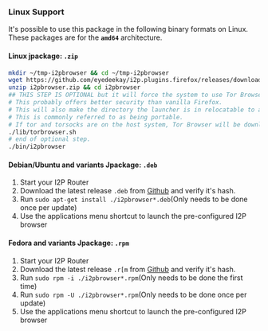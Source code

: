 ### Linux Support

It's possible to use this package in the following binary formats on
Linux. These packages are for the **`amd64`** architecture.

#### Linux jpackage: `.zip`

```sh
mkdir ~/tmp-i2pbrowser && cd ~/tmp-i2pbrowser
wget https://github.com/eyedeekay/i2p.plugins.firefox/releases/download/1.0.3/i2pbrowser.zip
unzip i2pbrowser.zip && cd i2pbrowser
## THIS STEP IS OPTIONAL but it will force the system to use Tor Browser from within the i2pbrowser directory.
# This probably offers better security than vanilla Firefox.
# This will also make the directory the launcher is in relocatable to a flash drive, for instance.
# This is commonly referred to as being portable.
# If tor and torsocks are on the host system, Tor Browser will be downloaded over Tor.
./lib/torbrowser.sh 
# end of optional step.
./bin/i2pbrowser
```

#### Debian/Ubuntu and variants Jpackage: `.deb`

1. Start your I2P Router
2. Download the latest release `.deb` from [Github](https://github.com/eyedeekay/i2p.plugins.firefox/releases) and verify it's hash.
3. Run `sudo apt-get install ./i2pbrowser*.deb`(Only needs to be done once per update)
4. Use the applications menu shortcut to launch the pre-configured I2P browser

#### Fedora and variants Jpackage: `.rpm`

1. Start your I2P Router
2. Download the latest release `.r[m` from [Github](https://github.com/eyedeekay/i2p.plugins.firefox/releases) and verify it's hash.
3. Run `sudo rpm -i ./i2pbrowser*.rpm`(Only needs to be done the first time)
4. Run `sudo rpm -U ./i2pbrowser*.rpm`(Only needs to be done once per update)
5. Use the applications menu shortcut to launch the pre-configured I2P browser
